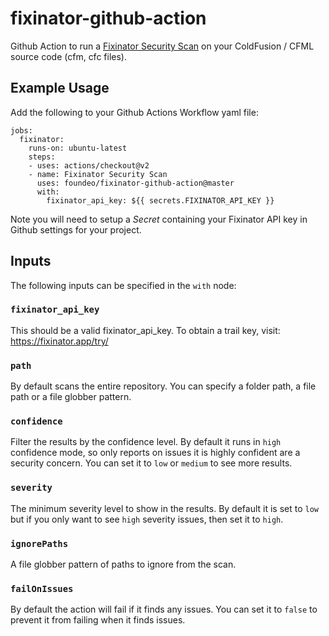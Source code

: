 # fixinator-github-action

Github Action to run a [Fixinator Security Scan](https://fixinator.app) on your ColdFusion / CFML source code (cfm, cfc files).

## Example Usage

Add the following to your Github Actions Workflow yaml file:

```
jobs:
  fixinator:
    runs-on: ubuntu-latest
    steps: 
    - uses: actions/checkout@v2
    - name: Fixinator Security Scan 
      uses: foundeo/fixinator-github-action@master
      with:
        fixinator_api_key: ${{ secrets.FIXINATOR_API_KEY }}
```

Note you will need to setup a _Secret_ containing your Fixinator API key in Github settings for your project.

## Inputs

The following inputs can be specified in the `with` node:

### `fixinator_api_key`

This should be a valid fixinator_api_key. To obtain a trail key, visit: <https://fixinator.app/try/>

### `path`

By default scans the entire repository. You can specify a folder path, a file path or a file globber pattern.

### `confidence`

Filter the results by the confidence level. By default it runs in `high` confidence mode, so only reports on issues it is highly confident are a security concern. You can set it to `low` or `medium` to see more results.

### `severity`

The minimum severity level to show in the results. By default it is set to `low` but if you only want to see `high` severity issues, then set it to `high`.

### `ignorePaths`

A file globber pattern of paths to ignore from the scan.

### `failOnIssues`

By default the action will fail if it finds any issues. You can set it to `false` to prevent it from failing when it finds issues.

